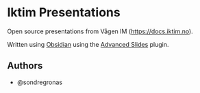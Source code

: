 # Iktim Presentations
Open source presentations from Vågen IM (https://docs.iktim.no).

Written using [Obsidian](https://obsidian.md) using the [Advanced Slides](https://github.com/MSzturc/obsidian-advanced-slides) plugin.

## Authors
- @sondregronas